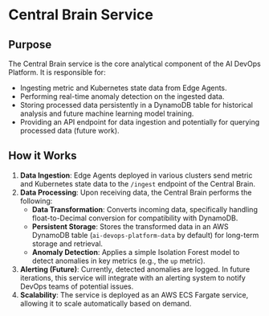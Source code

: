 # Central Brain Service

## Purpose
The Central Brain service is the core analytical component of the AI DevOps Platform. It is responsible for:
- Ingesting metric and Kubernetes state data from Edge Agents.
- Performing real-time anomaly detection on the ingested data.
- Storing processed data persistently in a DynamoDB table for historical analysis and future machine learning model training.
- Providing an API endpoint for data ingestion and potentially for querying processed data (future work).

## How it Works
1.  **Data Ingestion**: Edge Agents deployed in various clusters send metric and Kubernetes state data to the `/ingest` endpoint of the Central Brain.
2.  **Data Processing**: Upon receiving data, the Central Brain performs the following:
    *   **Data Transformation**: Converts incoming data, specifically handling float-to-Decimal conversion for compatibility with DynamoDB.
    *   **Persistent Storage**: Stores the transformed data in an AWS DynamoDB table (`ai-devops-platform-data` by default) for long-term storage and retrieval.
    *   **Anomaly Detection**: Applies a simple Isolation Forest model to detect anomalies in key metrics (e.g., the `up` metric).
3.  **Alerting (Future)**: Currently, detected anomalies are logged. In future iterations, this service will integrate with an alerting system to notify DevOps teams of potential issues.
4.  **Scalability**: The service is deployed as an AWS ECS Fargate service, allowing it to scale automatically based on demand.